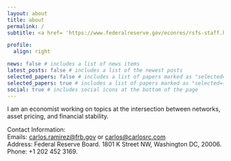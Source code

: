 ```yaml
---
layout: about
title: about
permalink: /
subtitle: <a href= 'https://www.federalreserve.gov/econres/rsfs-staff.htm'>Federal Reserve Board</a>

profile:
  align: right

news: false # includes a list of news items
latest_posts: false # includes a list of the newest posts
selected_papers: false # includes a list of papers marked as "selected={false}"
selected_papers: true # includes a list of papers marked as "selected={true}"
social: true # includes social icons at the bottom of the page
---
```


I am an economist working on topics at the intersection between networks, asset pricing, and financial stability. 

Contact Information:<br>
Emails: <a href = "mailto: carlos.ramirez@frb.gov">carlos.ramirez@frb.gov </a> or <a href = "mailto: carlos@carlosrc.com">carlos@carlosrc.com </a> <br>
Address: Federal Reserve Board. 1801 K Street NW, Washington DC, 20006. <br>
Phone: +1 202 452 3169.
